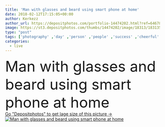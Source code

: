 ```yaml
---
title: 'Man with glasses and beard using smart phone at home'
date: 2018-02-12T17:15:05+00:00
author: Kerkezz
author_url: https://depositphotos.com/portfolio-14474202.html?ref=64678756
image: https://st3.depositphotos.com/thumbs/14474202/image/18313/183135558/api_thumb_450.jpg?forcejpeg=true
type: "post"
tags: ['photography' ,'day' ,'person' ,'people' ,'success' ,'cheerful' ,'portrait' ,'family' ,'male' ,'man' ,'connection' ,'technology' ,'beard' ,'home' ,'communication' ,'telephone' ,'planning' ,'indoors' ,'eyeglasses' ,'choice' ,'contemplation' ,'relaxing' ,'aspirations' ,'sofa' ,'decisions' ,'hipster' ,'Color Image' ,'selective focus' ,'Front View' ,'Mobile Phone' ,'Living Room' ,'Casual Clothing' ,'Waist Up' ,'Gray Hair' ,'Wireless Technology' ,'Domestic Life' ,'Mature Adult' ,'New Life' ,'The Future' ,'smart phone' ,'Text Messaging' ,'lens flare' ,'modern life' ,'plaid shirt' ,'horn rimmed glasses' ,'Using Phone' ]
categories: 
  - live
---
```

<div aling="center">
            <font size="60"> Man with glasses and beard using smart phone at home</font>   
</div>
<div>
    <a href='https://st3.depositphotos.com/thumbs/14474202/image/18313/183135558/api_thumb_450.jpg?forcejpeg=true?ref=64678756' target=_blank > Go "Depositphotos" to get lage size of this picture ->
        <img href='https://st3.depositphotos.com/thumbs/14474202/image/18313/183135558/api_thumb_450.jpg?forcejpeg=true?ref=64678756' src='https://st3.depositphotos.com/14474202/18313/i/950/depositphotos_183135558-stock-photo-man-glasses-beard-using-smart.jpg?forcejpeg=true' alt='Man with glasses and beard using smart phone at home' >
    </a>
</div>
